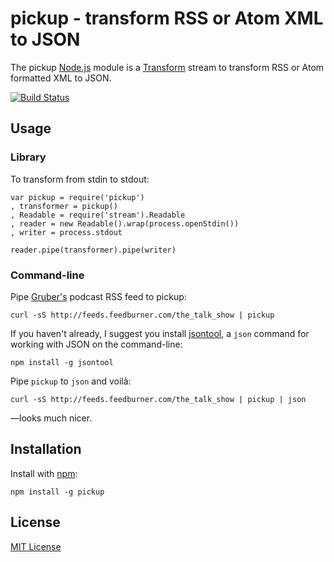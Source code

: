 # pickup - transform RSS or Atom XML to JSON 

The pickup [Node.js](http://nodejs.org/) module is a [Transform](http://nodejs.org/api/stream.html#stream_class_stream_transform) stream to transform RSS or Atom formatted XML to JSON.

[![Build Status](https://secure.travis-ci.org/michaelnisi/pickup.png)](http://travis-ci.org/michaelnisi/pickup)

## Usage
    
### Library

To transform from stdin to stdout:
    
    var pickup = require('pickup')
    , transformer = pickup()
    , Readable = require('stream').Readable
    , reader = new Readable().wrap(process.openStdin())
    , writer = process.stdout

    reader.pipe(transformer).pipe(writer)

### Command-line

Pipe [Gruber's](http://daringfireball.net/) podcast RSS feed to pickup:

    curl -sS http://feeds.feedburner.com/the_talk_show | pickup 

If you haven't already, I suggest you install [jsontool](https://github.com/trentm/json), a `json` command for working with JSON on the command-line:

    npm install -g jsontool

Pipe `pickup` to `json` and voilà:

    curl -sS http://feeds.feedburner.com/the_talk_show | pickup | json

—looks much nicer.
   
## Installation

Install with [npm](https://npmjs.org):

    npm install -g pickup

## License

[MIT License](https://raw.github.com/michaelnisi/pickup/master/LICENSE)
